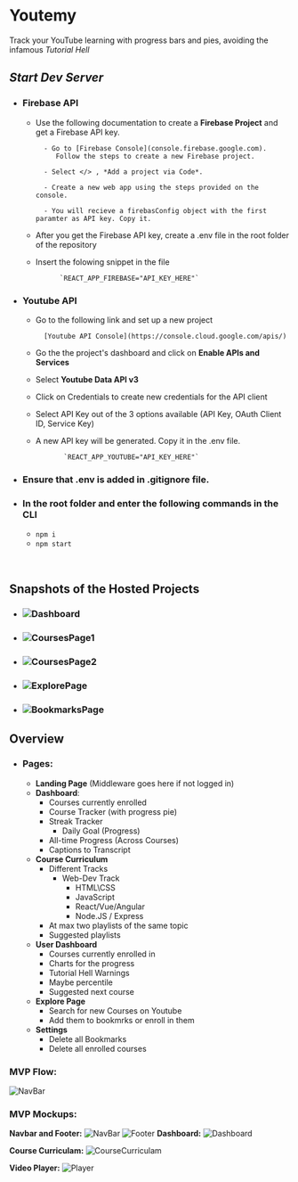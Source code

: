 # Youtemy
Track your YouTube learning with progress bars and pies, avoiding the infamous _Tutorial Hell_
<br/>

## _Start Dev Server_

  -  ### Firebase API 
        - Use the following documentation to create a **Firebase Project** and get a Firebase API key.
                
                
                - Go to [Firebase Console](console.firebase.google.com).
                   Follow the steps to create a new Firebase project.

                - Select </> , *Add a project via Code*.

                - Create a new web app using the steps provided on the console.

                - You will recieve a firebasConfig object with the first paramter as API key. Copy it.

        - After you get the Firebase API key, create a .env file in the root folder of the repository

        - Insert the folowing snippet in the file
               
             		`REACT_APP_FIREBASE="API_KEY_HERE"`

  -  ### Youtube API
        - Go to the following link and set up a new project
                
                [Youtube API Console](https://console.cloud.google.com/apis/)

        - Go the the project's dashboard and click on **Enable APIs and Services**

        - Select **Youtube Data API v3**

        - Click on Credentials to create new credentials for the API client

        - Select API Key out of the 3 options available (API Key, OAuth Client ID, Service Key)

        - A new API key will be generated. Copy it in the .env file.

                     `REACT_APP_YOUTUBE="API_KEY_HERE"`

  -  ### Ensure that .env is added in .gitignore file.

  -  ### In the root folder and enter the following commands in the CLI
        -   `npm i`
        - `npm start`
<br/>

## Snapshots of the Hosted Projects

- ### ![Dashboard](protoypes/Website1.png)
- ### ![CoursesPage1](protoypes/Website2.png)
- ### ![CoursesPage2](protoypes/Website3.png)
- ### ![ExplorePage](protoypes/Website4.png)
- ### ![BookmarksPage](protoypes/Website5.png)

## Overview

- ### Pages:
    - **Landing Page** (Middleware goes here if not logged in)
    - **Dashboard**:
        - Courses currently enrolled
        - Course Tracker (with progress pie)
        - Streak Tracker
            - Daily Goal (Progress)
        - All-time Progress (Across Courses)
        - Captions to Transcript
    - **Course Curriculum**
        - Different Tracks
            - Web-Dev Track
                - HTML\CSS
                - JavaScript
                - React/Vue/Angular
                - Node.JS / Express
        - At max two playlists of the same topic
        - Suggested playlists
    - **User Dashboard**
        - Courses currently enrolled in
        - Charts for the progress
        - Tutorial Hell Warnings
        - Maybe percentile
        - Suggested next course
    - **Explore Page**
        - Search for new Courses on Youtube
        - Add them to bookmrks or enroll in them
     - **Settings**
        - Delete all Bookmarks
        - Delete all enrolled courses

### MVP Flow:
![NavBar](protoypes/Youtemy-Flow.png)

### MVP Mockups:

**Navbar and Footer:**
![NavBar](protoypes/NavBar.jpg)
![Footer](protoypes/Footer.jpg)
**Dashboard:**
![Dashboard](protoypes/Dashboard.jpg)

**Course Curriculam:**
![CourseCurriculam](protoypes/Course-Curriculum.jpg)

**Video Player:**
![Player](protoypes/Player.png)

